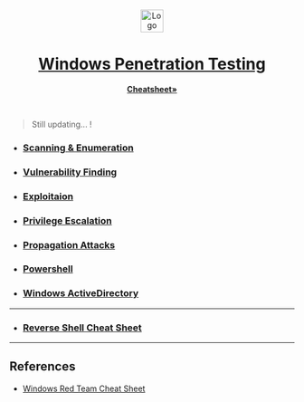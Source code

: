 <!-- PROJECT LOGO -->
<br />
<p align="center">
  <a href="https://github.com/sarathlalup">
    <img src="https://pngimage.net/wp-content/uploads/2018/06/icon-windows-png-5.png" alt="Logo" width="40" height="40">
  <h1 align="center">Windows Penetration Testing </h1>
    
   </a>
  
<p align="center">
    <a href="https://github.com/sarathlalup/Cyber-security/blob/master/Windows%20Exploitaion/Penetration%20Testing%20Cheatsheet.md"><strong>Cheatsheet»</strong></a></p>
    <br />
  

 
</p>






> Still updating...   !
* ###    [Scanning & Enumeration](https://github.com/sarathlalup/Penetration-Testing/blob/master/Windows%20Exploitaion/02.Scanning%20&%20Enumeration/README.md)

* ###   [Vulnerability Finding](https://github.com/sarathlalup/Penetration-Testing/blob/master/Windows%20Exploitaion/03.Vulnerability%20Finding/README.md)

* ###  [Exploitaion](https://github.com/sarathlalup/Penetration-Testing/blob/master/Windows%20Exploitaion/Exploitation/README.md)

   
* ###   [Privilege Escalation](https://github.com/sarathlalup/Penetration-Testing/blob/master/Windows%20Exploitaion/Privilege%20escalation/README.md)
 
* ###  [Propagation Attacks ](https://github.com/sarathlalup/Penetration-Testing/blob/master/Windows%20Exploitaion/Propagation%20Attacks/README.md)
 
   
* ###  [ Powershell](https://github.com/sarathlalup/Penetration-Testing/blob/master/Windows%20Exploitaion/Powershell/README.md )   

* ###  [Windows ActiveDirectory](https://github.com/swisskyrepo/PayloadsAllTheThings/blob/master/Methodology%20and%20Resources/Active%20Directory%20Attack.md)

--------------------------------------------------------------------------------------------------------------------------------
* ###  [Reverse Shell Cheat Sheet ](https://github.com/swisskyrepo/PayloadsAllTheThings/blob/master/Methodology%20and%20Resources/Reverse%20Shell%20Cheatsheet.md)

--------------------------------------------------------------------------------------------------------------------------------
## References

- [Windows Red Team Cheat Sheet](https://morph3sec.com/2019/07/16/Windows-Red-Team-Cheat-Sheet/)
